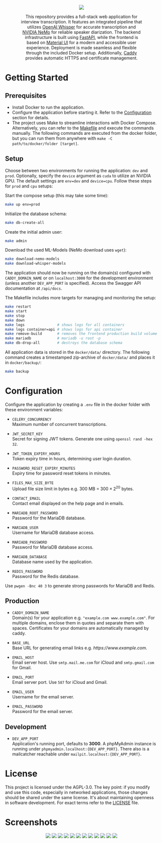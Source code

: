<p align="center">
  <img src="https://github.com/moostrich/transcription-ui/assets/61097554/0d622ce1-c578-4fd4-ba51-528288fd66a3" />
</p>

<p align="center" style="margin: 0 50px;">
    This repository provides a full-stack web application for interview transcription. It features an integrated pipeline that utilizes <a href="https://github.com/openai/whisper">OpenAI Whisper</a> for accurate transcription and <a href="https://github.com/NVIDIA/NeMo">NVIDIA NeMo</a> for reliable speaker diarization. The backend infrastructure is built using <a href="https://github.com/tiangolo/fastapi">FastAPI</a>, while the frontend is based on <a href="https://github.com/mui/material-ui">Material UI</a> for a modern and accessible user experience. Deployment is made seamless and flexible through the included Docker setup. Additionally, <a href="https://github.com/caddyserver/caddy">Caddy</a> provides automatic HTTPS and certificate management.
</p>

# Getting Started

## Prerequisites

- Install Docker to run the application.
- Configure the application before starting it. Refer to the [Configuration](#configuration) section for details.
- The project uses Make to streamline interactions with Docker Compose. Alternatively, you can refer to the [Makefile](docker/Makefile) and execute the commands manually. The following commands are executed from the docker folder, but you can run them from anywhere with `make -C path/to/docker/folder [target]`.

## Setup

Choose between two environments for running the application: `dev` and `prod`. Optionally, specify the `device` argument as `cuda` to utilize an NVIDIA GPU. The default settings are `env=dev` and `device=cpu`. Follow these steps for `prod` and `cpu` setups:

Start the compose setup (this may take some time):
```bash
make up env=prod
```

Initialize the database schema:
```bash
make db-create-all
```

Create the initial admin user:
```bash
make admin
```

Download the used ML-Models (NeMo download uses `wget`):
```bash
make download-nemo-models
make download-whisper-models
```

The application should now be running on the domain(s) configured with `CADDY_DOMAIN_NAME` or on `localhost:3000` for the development environment (unless another `DEV_APP_PORT` is specified). Access the Swagger API documentation at `/api/docs`.

The Makefile includes more targets for managing and monitoring the setup:
```bash
make restart
make start
make stop
make down
make logs               # shows logs for all containers
make logs container=api # shows logs for api container
make remove-build       # removes the frontend production build volume 
make mariadb            # mariadb -u root -p
make db-drop-all        # destroys the database schema
```

All application data is stored in the `docker/data/` directory. The following command creates a timestamped zip-archive of `docker/data/` and places it in `docker/backup/`:

```bash
make backup
```

# Configuration

Configure the application by creating a `.env` file in the docker folder with these environment variables:

- `CELERY_CONCURRENCY`\
Maximum number of concurrent transcriptions.

- `JWT_SECRET_KEY`\
Secret for signing JWT tokens. Generate one using `openssl rand -hex 32`.

- `JWT_TOKEN_EXPIRY_HOURS`\
Token expiry time in hours, determining user login duration.

- `PASSWORD_RESET_EXPIRY_MINUTES`\
Expiry time for password reset tokens in minutes.

- `FILES_MAX_SIZE_BYTE`\
Upload file size limit in bytes e.g. 300 MB = $300 \times 2^{20}$ bytes.

- `CONTACT_EMAIL`\
Contact email displayed on the help page and in emails.

- `MARIADB_ROOT_PASSWORD`\
Password for the MariaDB database.

- `MARIADB_USER`\
Username for MariaDB database access.

- `MARIADB_PASSWORD`\
Password for MariaDB database access.

- `MARIADB_DATABASE`\
Database name used by the application.

- `REDIS_PASSWORD`\
Password for the Redis database.

Use `pwgen -Bnc 40 3` to generate strong passwords for MariaDB and Redis.

## Production

- `CADDY_DOMAIN_NAME`\
Domain(s) for your application e.g. `"example.com www.example.com"`. For multiple domains, enclose them in quotes and separate them with spaces. Certificates for your domains are automatically managed by caddy.

- `BASE_URL`\
Base URL for generating email links e.g. *https<span>:</span>//www<span>.</span>example<span>.</span>com*.

- `EMAIL_HOST`\
Email server host. Use `smtp.mail.me.com` for iCloud and `smtp.gmail.com` for Gmail.

- `EMAIL_PORT`\
Email server port. Use `587` for iCloud and Gmail.

- `EMAIL_USER`\
Username for the email server.

- `EMAIL_PASSWORD`\
Password for the email server.

## Development

- `DEV_APP_PORT`\
Application's running port, defaults to **3000**. A phpMyAdmin instance is running under `phpmyadmin.localhost:{DEV_APP_PORT}`. There also is a mailcatcher reachable under `mailpit.localhost:{DEV_APP_PORT}`.

# License

This project is licensed under the AGPL-3.0. The key point: if you modify and use this code, especially in networked applications, those changes should be shared under the same license. It's about maintaining openness in software development. For exact terms refer to the [LICENSE](LICENSE) file.

# Screenshots

<p align="center">
  <img src="https://github.com/Joost385/transcription-ui/assets/61097554/b4f45e04-f8cf-4d89-ad80-e5970afc76d5" />
  <img src="https://github.com/Joost385/transcription-ui/assets/61097554/ff18c771-d5dc-4d3c-a9f7-4802501dbaa6" />
  <img src="https://github.com/Joost385/transcription-ui/assets/61097554/9c51a849-0966-465d-bc1b-c3172da96ff6" />
  <img src="https://github.com/Joost385/transcription-ui/assets/61097554/75e0a030-b5ae-47f1-9289-7f0aea31eea7" />
  <img src="https://github.com/Joost385/transcription-ui/assets/61097554/2774a119-d4c2-4789-b501-599c357f63ef" />
  <img src="https://github.com/Joost385/transcription-ui/assets/61097554/19ba6876-c661-427c-8f76-9d6a68504064" />
  <img src="https://github.com/Joost385/transcription-ui/assets/61097554/28093760-cc8d-46fa-9a89-d2094eb5e6f1" />
  <img src="https://github.com/Joost385/transcription-ui/assets/61097554/a479d228-2f26-44b7-97e0-c6864f89a6fd" />
  <img src="https://github.com/Joost385/transcription-ui/assets/61097554/fc1cbb4d-3570-4213-a7c8-8b3aafc2e7e4" />
  <img src="https://github.com/Joost385/transcription-ui/assets/61097554/aa3d8eb2-00b5-4b29-8164-d54c670f4eda" />
  <img src="https://github.com/Joost385/transcription-ui/assets/61097554/7eda984c-f5ce-4ad8-a5d1-526ef0bdc548" />
  <img src="https://github.com/Joost385/transcription-ui/assets/61097554/3e6f689a-5044-42df-bf3f-000656aaab28" />
</p>